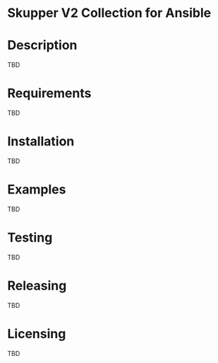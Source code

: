 # Skupper V2 Collection for Ansible

# Description

TBD

# Requirements

TBD

# Installation

TBD

# Examples

TBD

# Testing

TBD

# Releasing

TBD

# Licensing

TBD
